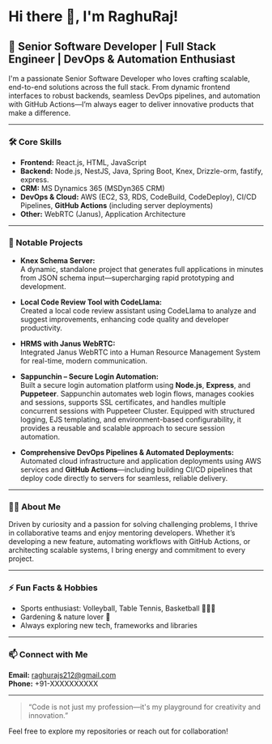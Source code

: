 # Hi there 👋, I'm RaghuRaj!

## 🚀 Senior Software Developer | Full Stack Engineer | DevOps & Automation Enthusiast

I'm a passionate Senior Software Developer who loves crafting scalable, end-to-end solutions across the full stack. From dynamic frontend interfaces to robust backends, seamless DevOps pipelines, and automation with GitHub Actions—I’m always eager to deliver innovative products that make a difference.

---

### 🛠️ Core Skills

- **Frontend:** React.js, HTML, JavaScript  
- **Backend:** Node.js, NestJS, Java, Spring Boot, Knex, Drizzle-orm, fastify, express.  
- **CRM:** MS Dynamics 365 (MSDyn365 CRM)  
- **DevOps & Cloud:** AWS (EC2, S3, RDS, CodeBuild, CodeDeploy), CI/CD Pipelines, **GitHub Actions** (including server deployments)  
- **Other:** WebRTC (Janus), Application Architecture  

---

### 🌟 Notable Projects

- **Knex Schema Server:**  
  A dynamic, standalone project that generates full applications in minutes from JSON schema input—supercharging rapid prototyping and development.

- **Local Code Review Tool with CodeLlama:**  
  Created a local code review assistant using CodeLlama to analyze and suggest improvements, enhancing code quality and developer productivity.

- **HRMS with Janus WebRTC:**  
  Integrated Janus WebRTC into a Human Resource Management System for real-time, modern communication.

- **Sappunchin – Secure Login Automation:**  
  Built a secure login automation platform using **Node.js**, **Express**, and **Puppeteer**. Sappunchin automates web login flows, manages cookies and sessions, supports SSL certificates, and handles multiple concurrent sessions with Puppeteer Cluster. Equipped with structured logging, EJS templating, and environment-based configurability, it provides a reusable and scalable approach to secure session automation.

- **Comprehensive DevOps Pipelines & Automated Deployments:**  
  Automated cloud infrastructure and application deployments using AWS services and **GitHub Actions**—including building CI/CD pipelines that deploy code directly to servers for seamless, reliable delivery.

---

### 🧑‍💻 About Me

Driven by curiosity and a passion for solving challenging problems, I thrive in collaborative teams and enjoy mentoring developers. Whether it’s developing a new feature, automating workflows with GitHub Actions, or architecting scalable systems, I bring energy and commitment to every project.

---

### ⚡ Fun Facts & Hobbies

- Sports enthusiast: Volleyball, Table Tennis, Basketball 🏐🏓🏀  
- Gardening & nature lover 🌱  
- Always exploring new tech, frameworks and libraries

---

### 📫 Connect with Me

**Email:** raghurajs212@gmail.com  
**Phone:** +91-XXXXXXXXXX

<!-- Optionally add LinkedIn, Twitter, or other social links below -->
<!-- [LinkedIn](#) | [Twitter](#) | [Portfolio](#) -->

---

> “Code is not just my profession—it's my playground for creativity and innovation.”

Feel free to explore my repositories or reach out for collaboration!
